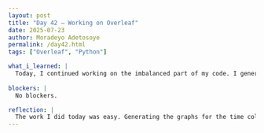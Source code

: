 ```yaml
---
layout: post
title: "Day 42 – Working on Overleaf"
date: 2025-07-23
author: Moradeyo Adetosoye
permalink: /day42.html
tags: ["Overleaf", "Python"]

what_i_learned: |
  Today, I continued working on the imbalanced part of my code. I generated a bar chart for the time column since I hadn't yet finished doing that, and uploaded that on Overleaf. I then wrote an analysis of the performance metrics for all the data sets. After that, I worked on my conclusion.
  
blockers: |
  No blockers.

reflection: |
  The work I did today was easy. Generating the graphs for the time column and analyzing the information I had on Overleaf wasn't much trouble. Writing the conclusion wasn't hard either. I just need to perfect the box plots I created before, then I'll be done.
---
```



